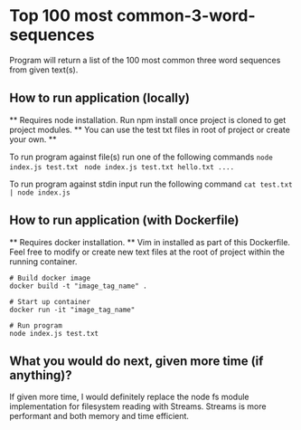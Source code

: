 # Top 100 most common-3-word-sequences
Program will return a list of the 100 most common three word sequences from given text(s).

## How to run application (locally)
** Requires node installation. Run npm install once project is cloned to get project modules.
** You can use the test txt files in root of project or create your own. **

To run program against file(s) run one of the following commands
`node index.js test.txt `
`node index.js test.txt hello.txt ....`

To run program against stdin input run the following command
`cat test.txt | node index.js`

## How to run application (with Dockerfile)
** Requires docker installation.
** Vim in installed as part of this Dockerfile. Feel free to modify or create new text files at the root of project within the running container.

```
# Build docker image
docker build -t "image_tag_name" .

# Start up container
docker run -it "image_tag_name"

# Run program
node index.js test.txt
```
 
## What you would do next, given more time (if anything)?
If given more time, I would definitely replace the node fs module implementation for filesystem reading with Streams. Streams is more performant and both memory and time efficient. 